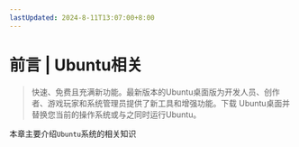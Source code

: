 ```yaml
---
lastUpdated: 2024-8-11T13:07:00+8:00
---
```


# 前言 | Ubuntu相关

> 快速、免费且充满新功能。最新版本的Ubuntu桌面版为开发人员、创作者、游戏玩家和系统管理员提供了新工具和增强功能。下载 Ubuntu桌面并替换您当前的操作系统或与之同时运行Ubuntu。

本章主要介绍```Ubuntu```系统的相关知识